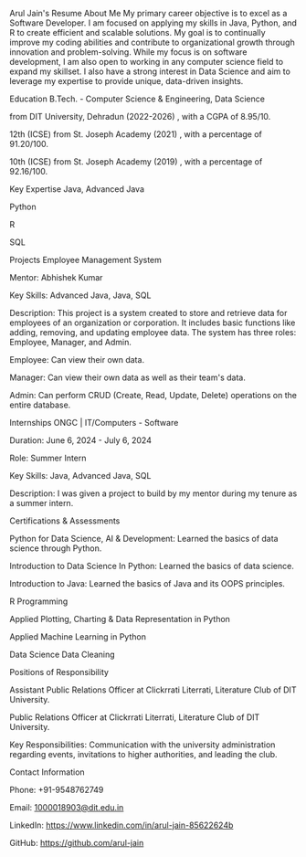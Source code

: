Arul Jain's Resume
About Me
My primary career objective is to excel as a Software Developer. I am focused on applying my skills in Java, Python, and R to create efficient and scalable solutions. My goal is to continually improve my coding abilities and contribute to organizational growth through innovation and problem-solving. While my focus is on software development, I am also open to working in any computer science field to expand my skillset. I also have a strong interest in Data Science and aim to leverage my expertise to provide unique, data-driven insights.




Education
B.Tech. - Computer Science & Engineering, Data Science

 from DIT University, Dehradun (2022-2026) , with a CGPA of 8.95/10.


12th (ICSE) from St. Joseph Academy (2021) , with a percentage of 91.20/100.


10th (ICSE) from St. Joseph Academy (2019) , with a percentage of 92.16/100.

Key Expertise
Java, Advanced Java 

Python 

R 

SQL 

Projects
Employee Management System 


Mentor: Abhishek Kumar 


Key Skills: Advanced Java, Java, SQL 


Description: This project is a system created to store and retrieve data for employees of an organization or corporation. It includes basic functions like adding, removing, and updating employee data. The system has three roles: Employee, Manager, and Admin.




Employee: Can view their own data.


Manager: Can view their own data as well as their team's data.


Admin: Can perform CRUD (Create, Read, Update, Delete) operations on the entire database.

Internships
ONGC |
IT/Computers - Software 

Duration: June 6, 2024 - July 6, 2024 


Role: Summer Intern 


Key Skills: Java, Advanced Java, SQL 


Description: I was given a project to build by my mentor during my tenure as a summer intern.

Certifications & Assessments

Python for Data Science, AI & Development: Learned the basics of data science through Python.


Introduction to Data Science In Python: Learned the basics of data science.



Introduction to Java: Learned the basics of Java and its OOPS principles.


R Programming 


Applied Plotting, Charting & Data Representation in Python 


Applied Machine Learning in Python 


Data Science Data Cleaning 

Positions of Responsibility

Assistant Public Relations Officer at Clickrrati Literrati, Literature Club of DIT University.


Public Relations Officer at Clickrrati Literrati, Literature Club of DIT University.


Key Responsibilities: Communication with the university administration regarding events, invitations to higher authorities, and leading the club.

Contact Information


Phone: +91-9548762749 



Email: 1000018903@dit.edu.in 



LinkedIn: https://www.linkedin.com/in/arul-jain-85622624b 


GitHub: https://github.com/arul-jain 
